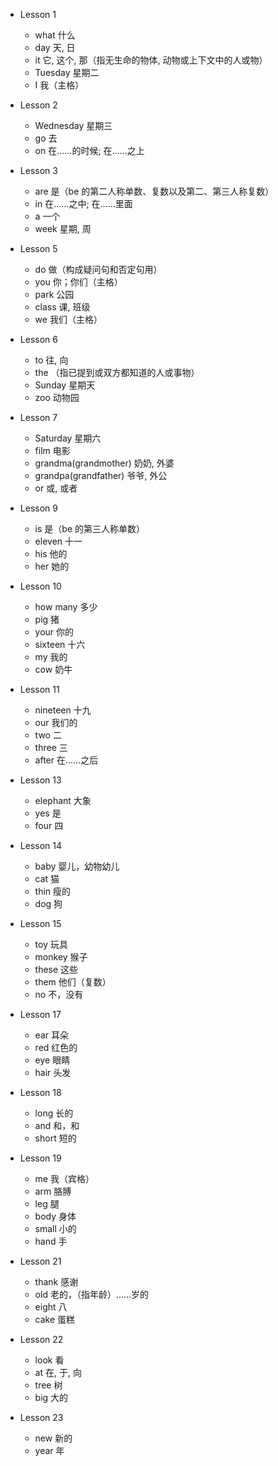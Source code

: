 - Lesson 1
  - what 什么
  - day 天, 日
  - it 它, 这个, 那（指无生命的物体, 动物或上下文中的人或物）
  - Tuesday 星期二
  - I 我（主格）

- Lesson 2
  - Wednesday 星期三
  - go 去
  - on 在......的时候; 在......之上

- Lesson 3
  - are 是（be 的第二人称单数、复数以及第二、第三人称复数）
  - in 在......之中; 在......里面
  - a 一个
  - week 星期, 周

- Lesson 5
  - do 做（构成疑问句和否定句用）
  - you 你；你们（主格）
  - park 公园
  - class 课, 班级
  - we 我们（主格）

- Lesson 6
  - to 往, 向
  - the （指已提到或双方都知道的人或事物）
  - Sunday 星期天
  - zoo 动物园

- Lesson 7
  - Saturday 星期六
  - film 电影
  - grandma(grandmother) 奶奶, 外婆
  - grandpa(grandfather) 爷爷, 外公
  - or 或, 或者

- Lesson 9
  - is 是（be 的第三人称单数）
  - eleven 十一
  - his 他的
  - her 她的

- Lesson 10
  - how many 多少
  - pig 猪
  - your 你的
  - sixteen 十六
  - my 我的
  - cow 奶牛

- Lesson 11
  - nineteen 十九
  - our 我们的
  - two 二
  - three 三
  - after 在......之后

- Lesson 13
  - elephant 大象
  - yes 是
  - four 四

- Lesson 14
  - baby 婴儿，幼物幼儿
  - cat 猫
  - thin 瘦的
  - dog 狗

- Lesson 15
  - toy 玩具
  - monkey 猴子
  - these 这些
  - them 他们（复数）
  - no 不，没有

- Lesson 17
  - ear 耳朵
  - red 红色的
  - eye 眼睛
  - hair 头发

- Lesson 18
  - long 长的
  - and 和，和
  - short 短的

- Lesson 19
  - me 我（宾格）
  - arm 胳膊
  - leg 腿
  - body 身体
  - small 小的
  - hand 手

- Lesson 21
  - thank 感谢
  - old 老的，（指年龄）......岁的
  - eight 八
  - cake 蛋糕

- Lesson 22
  - look 看
  - at 在, 于, 向
  - tree 树
  - big 大的

- Lesson 23
  - new 新的
  - year 年
